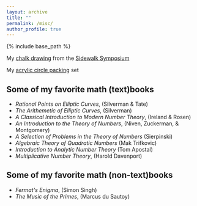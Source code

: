 ```yaml
---
layout: archive
title: ""
permalink: /misc/
author_profile: true
---
```


{% include base_path %}

My [chalk drawing](/files/SSCircles1.jpg) from the <a href="https://www.colorado.edu/urop/outreach/events/honors-sidewalk-symposium">Sidewalk Symposium</a>

My [acrylic circle packing](/files/circles.jpg) set

## Some of my favorite math (text)books
  * _Rational Points on Elliptic Curves_, (Silverman & Tate)
  * _The Arithemetic of Elliptic Curves_, (Silverman)
  * _A Classical Introduction to Modern Number Theory_, (Ireland & Rosen)
  * _An Introduction to the Theory of Numbers_, (Niven, Zuckerman, & Montgomery)
  * _A Selection of Problems in the Theory of Numbers_ (Sierpinski)
  * _Algebraic Theory of Quadratic Numbers_ (Mak Trifkovic)
  * _Introduction to Analytic Number Theory_ (Tom Apostal)
  * _Multiplicative Number Theory_, (Harold Davenport)

## Some of my favorite math (non-text)books
  * _Fermat's Enigma_, (Simon Singh)
  * _The Music of the Primes_, (Marcus du Sautoy) 
